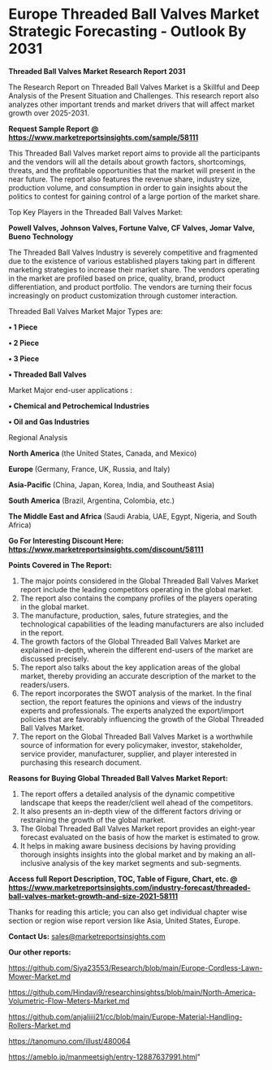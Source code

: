 # Europe Threaded Ball Valves Market Strategic Forecasting - Outlook By 2031

<strong>Threaded Ball Valves Market Research Report 2031</strong>

The Research Report on Threaded Ball Valves Market is a Skillful and Deep Analysis of the Present Situation and Challenges. This research report also analyzes other important trends and market drivers that will affect market growth over 2025-2031.

<strong>Request Sample Report @ <a href=https://www.marketreportsinsights.com/sample/58111>https://www.marketreportsinsights.com/sample/58111</a></strong>

This Threaded Ball Valves market report aims to provide all the participants and the vendors will all the details about growth factors, shortcomings, threats, and the profitable opportunities that the market will present in the near future. The report also features the revenue share, industry size, production volume, and consumption in order to gain insights about the politics to contest for gaining control of a large portion of the market share.

Top Key Players in the Threaded Ball Valves Market:

<strong>Powell Valves, Johnson Valves, Fortune Valve, CF Valves, Jomar Valve, Bueno Technology</strong>

The Threaded Ball Valves Industry is severely competitive and fragmented due to the existence of various established players taking part in different marketing strategies to increase their market share. The vendors operating in the market are profiled based on price, quality, brand, product differentiation, and product portfolio. The vendors are turning their focus increasingly on product customization through customer interaction.

Threaded Ball Valves Market Major Types are:

<strong>• 1 Piece

• 2 Piece

• 3 Piece

• Threaded Ball Valves</strong>

Market Major end-user applications :

<strong>• Chemical and Petrochemical Industries

• Oil and Gas Industries</strong>

Regional Analysis

</u><strong><b>North America</b></strong> (the United States, Canada, and Mexico)

<strong><b>Europe </b></strong>(Germany, France, UK, Russia, and Italy)

<strong><b>Asia-Pacific</b></strong> (China, Japan, Korea, India, and Southeast Asia)

<strong><b>South America</b></strong> (Brazil, Argentina, Colombia, etc.)

<strong><b>The Middle East and Africa</b></strong> (Saudi Arabia, UAE, Egypt, Nigeria, and South Africa)

<strong>Go For Interesting Discount Here: <a href=https://www.marketreportsinsights.com/discount/58111>https://www.marketreportsinsights.com/discount/58111</a></strong>

<strong>Points Covered in The Report:</strong>
<ol>
  <li>The major points considered in the Global Threaded Ball Valves Market report include the leading competitors operating in the global market.</li>
  <li>The report also contains the company profiles of the players operating in the global market.</li>
  <li>The manufacture, production, sales, future strategies, and the technological capabilities of the leading manufacturers are also included in the report.</li>
  <li>The growth factors of the Global Threaded Ball Valves Market are explained in-depth, wherein the different end-users of the market are discussed precisely.</li>
  <li>The report also talks about the key application areas of the global market, thereby providing an accurate description of the market to the readers/users.</li>
  <li>The report incorporates the SWOT analysis of the market. In the final section, the report features the opinions and views of the industry experts and professionals. The experts analyzed the export/import policies that are favorably influencing the growth of the Global Threaded Ball Valves Market.</li>
  <li>The report on the Global Threaded Ball Valves Market is a worthwhile source of information for every policymaker, investor, stakeholder, service provider, manufacturer, supplier, and player interested in purchasing this research document.</li>
</ol>
<strong>Reasons for Buying Global Threaded Ball Valves Market Report:</strong>

<ol>
  <li>The report offers a detailed analysis of the dynamic competitive landscape that keeps the reader/client well ahead of the competitors.</li>
  <li>It also presents an in-depth view of the different factors driving or restraining the growth of the global market.</li>
  <li>The Global Threaded Ball Valves Market report provides an eight-year forecast evaluated on the basis of how the market is estimated to grow.</li>
  <li>It helps in making aware business decisions by having providing thorough insights insights into the global market and by making an all-inclusive analysis of the key market segments and sub-segments.</li>
</ol>
<strong>Access full Report Description, TOC, Table of Figure, Chart, etc. @ <a href=https://www.marketreportsinsights.com/industry-forecast/threaded-ball-valves-market-growth-and-size-2021-58111>https://www.marketreportsinsights.com/industry-forecast/threaded-ball-valves-market-growth-and-size-2021-58111</a></strong>


Thanks for reading this article; you can also get individual chapter wise section or region wise report version like Asia, United States, Europe.

<strong>Contact Us:</strong>
sales@marketreportsinsights.com

<strong>Our other reports:</strong>

<a href=https://github.com/Siya23553/Research/blob/main/Europe-Cordless-Lawn-Mower-Market.md>https://github.com/Siya23553/Research/blob/main/Europe-Cordless-Lawn-Mower-Market.md</a>

<a href=https://github.com/Hindavi9/researchinsightss/blob/main/North-America-Volumetric-Flow-Meters-Market.md>https://github.com/Hindavi9/researchinsightss/blob/main/North-America-Volumetric-Flow-Meters-Market.md</a>

<a href=https://github.com/anjaliiii21/cc/blob/main/Europe-Material-Handling-Rollers-Market.md>https://github.com/anjaliiii21/cc/blob/main/Europe-Material-Handling-Rollers-Market.md</a>

<a href=https://tanomuno.com/illust/480064>https://tanomuno.com/illust/480064</a>

<a href=https://ameblo.jp/manmeetsigh/entry-12887637991.html>https://ameblo.jp/manmeetsigh/entry-12887637991.html</a>"
